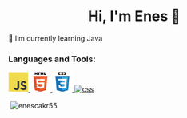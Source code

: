 <h1 align="center">Hi, I'm Enes 👋 </h1>
<!--🔭 I’m currently working on HRMS Project and ESNETCE Social Media Platform -->

🌱 I’m currently learning Java

<h3 align="left">Languages and Tools:</h3>
<p align="left"> <a href="https://developer.android.com" target="_blank"> <img src="https://raw.githubusercontent.com/devicons/devicon/master/icons/javascript/javascript-original.svg" alt="js" width="40" height="40"/> </a> <a href="https://www.cprogramming.com/" target="_blank"> <img src="https://raw.githubusercontent.com/devicons/devicon/master/icons/html5/html5-original-wordmark.svg" alt="html" width="40" height="40"/> </a> <a href="https://www.w3schools.com/cpp/" target="_blank"> <img src="https://raw.githubusercontent.com/devicons/devicon/master/icons/css3/css3-original-wordmark.svg" alt="css" width="40" height="40"/></a><a href="https://php.net" target="_blank"> <img width="70" height="40" src="https://www.php.net/images/logos/new-php-logo.png" alt="css" width="40" height="40"/></a></p>

<p>&nbsp;<img align="center" src="https://github-readme-stats.vercel.app/api?username=enescakr55&show_icons=true&locale=en" alt="enescakr55" /></p>

<!--
**enescakr55/enescakr55** is a ✨ _special_ ✨ repository because its `README.md` (this file) appears on your GitHub profile.

Here are some ideas to get you started:

- 🔭 I’m currently working on ...
- 🌱 I’m currently learning ...
- 👯 I’m looking to collaborate on ...
- 🤔 I’m looking for help with ...
- 💬 Ask me about ...
- 📫 How to reach me: ...
- 😄 Pronouns: ...
- ⚡ Fun fact: ...
-->
